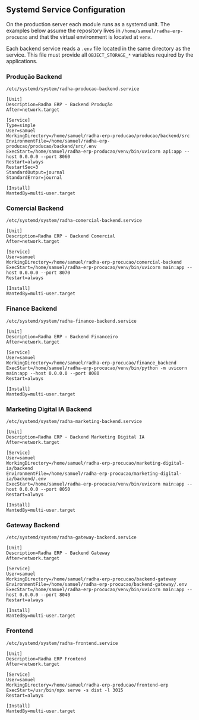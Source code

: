 ## Systemd Service Configuration
On the production server each module runs as a systemd unit. The examples below assume the repository lives in `/home/samuel/radha-erp-procucao` and that the virtual environment is located at `venv`.

Each backend service reads a `.env` file located in the same directory as the service. This file must provide all `OBJECT_STORAGE_*` variables required by the applications.

### Produção Backend
```
/etc/systemd/system/radha-producao-backend.service

[Unit]
Description=Radha ERP - Backend Produção
After=network.target

[Service]
Type=simple
User=samuel
WorkingDirectory=/home/samuel/radha-erp-producao/producao/backend/src
EnvironmentFile=/home/samuel/radha-erp-producao/producao/backend/src/.env
ExecStart=/home/samuel/radha-erp-producao/venv/bin/uvicorn api:app --host 0.0.0.0 --port 8060
Restart=always
RestartSec=3
StandardOutput=journal
StandardError=journal

[Install]
WantedBy=multi-user.target
```

### Comercial Backend
```
/etc/systemd/system/radha-comercial-backend.service

[Unit]
Description=Radha ERP - Backend Comercial
After=network.target

[Service]
User=samuel
WorkingDirectory=/home/samuel/radha-erp-procucao/comercial-backend
ExecStart=/home/samuel/radha-erp-procucao/venv/bin/uvicorn main:app --host 0.0.0.0 --port 8070
Restart=always

[Install]
WantedBy=multi-user.target
```

### Finance Backend
```
/etc/systemd/system/radha-finance-backend.service

[Unit]
Description=Radha ERP - Backend Financeiro
After=network.target

[Service]
User=samuel
WorkingDirectory=/home/samuel/radha-erp-procucao/finance_backend
ExecStart=/home/samuel/radha-erp-procucao/venv/bin/python -m uvicorn main:app --host 0.0.0.0 --port 8080
Restart=always

[Install]
WantedBy=multi-user.target
```

### Marketing Digital IA Backend
```
/etc/systemd/system/radha-marketing-backend.service

[Unit]
Description=Radha ERP - Backend Marketing Digital IA
After=network.target

[Service]
User=samuel
WorkingDirectory=/home/samuel/radha-erp-procucao/marketing-digital-ia/backend
EnvironmentFile=/home/samuel/radha-erp-procucao/marketing-digital-ia/backend/.env
ExecStart=/home/samuel/radha-erp-procucao/venv/bin/uvicorn main:app --host 0.0.0.0 --port 8050
Restart=always

[Install]
WantedBy=multi-user.target
```

### Gateway Backend
```
/etc/systemd/system/radha-gateway-backend.service

[Unit]
Description=Radha ERP - Backend Gateway
After=network.target

[Service]
User=samuel
WorkingDirectory=/home/samuel/radha-erp-procucao/backend-gateway
EnvironmentFile=/home/samuel/radha-erp-procucao/backend-gateway/.env
ExecStart=/home/samuel/radha-erp-procucao/venv/bin/uvicorn main:app --host 0.0.0.0 --port 8040
Restart=always

[Install]
WantedBy=multi-user.target
```

### Frontend
```
/etc/systemd/system/radha-frontend.service

[Unit]
Description=Radha ERP Frontend
After=network.target

[Service]
User=samuel
WorkingDirectory=/home/samuel/radha-erp-producao/frontend-erp
ExecStart=/usr/bin/npx serve -s dist -l 3015
Restart=always

[Install]
WantedBy=multi-user.target
```
